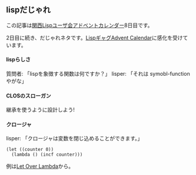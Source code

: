 ## lispだじゃれ

この記事は[関西Lispユーザ会アドベントカレンダー](https://adventar.org/calendars/2490)8日目です。

2日目に続き、だじゃれネタです。[LispギャグAdvent Calendar](https://atnd.org/events/22826)に感化を受けています。

#### lispらしさ
質問者: 「lispを象徴する関数は何ですか？」
lisper: 「それは symobl-function やがな」

#### CLOSのスローガン
継承を使うように設計しよう!

#### クロージャ
lisper: 「クロージャは変数を閉じ込めることができます。」

```
(let ((counter 0))
  (lambda () (incf counter)))
```

例は[Let Over Lambda](https://letoverlambda.com/)から。